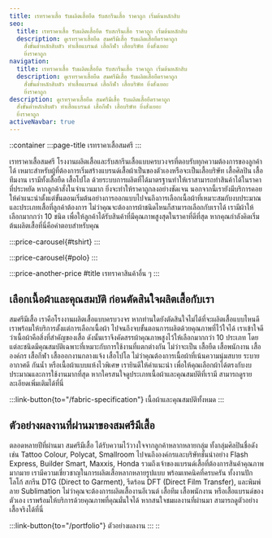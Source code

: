 ```yaml
---
title: เรทราคาเสื้อ รับผลิตเสื้อยืด รับสกรีนเสื้อ ราคาถูก เริ่มต้นหลักสิบ
seo:
  title: เรทราคาเสื้อ รับผลิตเสื้อยืด รับสกรีนเสื้อ ราคาถูก เริ่มต้นหลักสิบ
  description: ดูเรทราคาเสื้อยืด สมศรีมีเสื้อ รับผลิตเสื้อยืดราคาถูก
    สั่งขั้นต่ำหลักสิบตัว ทำเสื้อแบรนด์ เสื้อกีฬา เสื้อบริษัท ยิ่งสั่งเยอะ
    ยิ่งราคาถูก
navigation:
  title: เรทราคาเสื้อ รับผลิตเสื้อยืด รับสกรีนเสื้อ ราคาถูก เริ่มต้นหลักสิบ
  description: ดูเรทราคาเสื้อยืด สมศรีมีเสื้อ รับผลิตเสื้อยืดราคาถูก
    สั่งขั้นต่ำหลักสิบตัว ทำเสื้อแบรนด์ เสื้อกีฬา เสื้อบริษัท ยิ่งสั่งเยอะ
    ยิ่งราคาถูก
description: ดูเรทราคาเสื้อยืด สมศรีมีเสื้อ รับผลิตเสื้อยืดราคาถูก
  สั่งขั้นต่ำหลักสิบตัว ทำเสื้อแบรนด์ เสื้อกีฬา เสื้อบริษัท ยิ่งสั่งเยอะ
  ยิ่งราคาถูก
activeNavbar: true
---
```


::container
  :::page-title
  เรทราคาเสื้อสมศรี
  :::

เรทราคาเสื้อสมศรี โรงงานผลิตเสื้อและรับสกรีนเสื้อแบบครบวงจรที่ตอบรับทุกความต้องการของลูกค้าได้ เหมาะสำหรับผู้ที่ต้องการเริ่มสร้างแบรนด์เสื้อผ้าเป็นของตัวเองหรือจะเป็นเสื้อบริษัท เสื้อศิลปิน เสื้อทีมงาน เรามีทั้งเสื้อยืด เสื้อโปโล ด้วยระบบการผลิตที่ได้มาตรฐานทำให้เราสามารถทำสินค้าได้ในราคาที่ประหยัด หากลูกค้าสั่งในจำนวนมาก ยิ่งจะทำให้ราคาถูกลงอย่างชัดเจน นอกจากนี้เรายังมีบริการคอยให้คำแนะนำตั้งแต่ขั้นตอนเริ่มต้นอย่างการออกแบบไปจนถึงการเลือกเนื้อผ้าที่เหมาะสมกับงบประมาณและประเภทเสื้อที่ลูกค้าต้องการ ไม่ว่าคุณจะต้องการผ้าชนิดไหนก็สามารถเลือกกับเราได้ เรามีผ้าให้เลือกมากกว่า 10 ชนิด เพื่อให้ลูกค้าได้รับสินค้าที่มีคุณภาพสูงสุดในราคาที่ดีที่สุด หากคุณกำลังคิดเริ่มต้นผลิตเสื้อที่นี่คือคำตอบสำหรับคุณ

  :::price-carousel{#tshirt}
  :::

  :::price-carousel{#polo}
  :::

  :::price-another-price
  #title
  เรทราคาสินค้าอื่น ๆ
  :::

## เลือกเนื้อผ้าและคุณสมบัติ ก่อนตัดสินใจผลิตเสื้อกับเรา

สมศรีมีเสื้อ เราคือโรงงานผลิตเสื้อแบบครบวงจร หากท่านใดยังตัดสินใจไม่ได้ที่จะผลิตเสื้อแบบไหนดี เราพร้อมให้บริการตั้งแต่การเลือกเนื้อผ้า ไปจนถึงจบขั้นตอนการผลิตด้วยคุณภาพที่ไว้ใจได้ เราเข้าใจดีว่าเนื้อผ้าคือสิ่งที่สำคัญของเสื้อ ดังนั้นเราจึงคัดสรรผ้าคุณภาพสูงไว้ให้เลือกมากกว่า 10 ประเภท โดยแต่ละชนิดมีคุณสมบัติเฉพาะที่เหมาะกับการใช้งานที่แตกต่างกัน ไม่ว่าจะเป็น เสื้อยืด เสื้อพนักงาน เสื้อองค์กร เสื้อกีฬา เสื้อออกงานกลางแจ้ง เสื้อโปโล ไม่ว่าคุณต้องการเนื้อผ้าที่เน้นความนุ่มสบาย ระบายอากาศดี กันน้ำ หรือเนื้อผ้าแบบแห้งไวพิเศษ เรายินดีให้คำแนะนำ เพื่อให้คุณเลือกผ้าได้ตรงกับงบประมาณและการใช้งานมากที่สุด หากใครสนใจดูประเภทเนื้อผ้าและคุณสมบัติที่เรามี สามารถดูรายละเอียดเพิ่มเติมได้ที่นี่

  :::link-button{to="/fabric-specification"}
  เนื้อผ้าและคุณสมบัติทั้งหมด
  :::

## ตัวอย่างผลงานที่ผ่านมาของสมศรีมีเสื้อ

ตลอดหลายปีที่ผ่านมา สมศรีมีเสื้อ ได้รับความไว้วางใจจากลูกค้าหลากหลายกลุ่ม ทั้งกลุ่มศิลปินชื่อดัง เช่น Tattoo Colour, Polycat, Smallroom ไปจนถึงองค์กรและบริษัทชั้นนำอย่าง Flash Express, Builder Smart, Maxxis, Honda รวมถึงเจ้าของแบรนด์เสื้อที่ต้องการสินค้าคุณภาพมากมาย เรามีความเชี่ยวชาญในการผลิตเสื้อหลากหลายรูปแบบ พร้อมเทคนิคที่ครบครัน ทั้งงานปักโลโก้ สกรีน DTG (Direct to Garment), รีดร้อน DFT (Direct Film Transfer), และพิมพ์ลาย Sublimation ไม่ว่าคุณจะต้องการผลิตเสื้องานอีเวนต์ เสื้อทีม เสื้อพนักงาน หรือเสื้อแบรนด์ของตัวเอง เราพร้อมให้บริการด้วยคุณภาพที่คุณมั่นใจได้ หากสนใจชมผลงานที่ผ่านมา สามารถดูตัวอย่างเสื้อจริงได้ที่นี่

  :::link-button{to="/portfolio"}
  ตัวอย่างผลงาน
  :::
::

